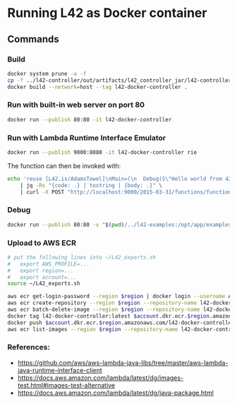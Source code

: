 # Running L42 as Docker container

## Commands

### Build

```bash
docker system prune -a -f
cp -f ../l42-controller/out/artifacts/l42_controller_jar/l42-controller.jar .
docker build --network=host --tag l42-docker-controller .
```

### Run with built-in web server on port 80

```bash
docker run --publish 80:80 -it l42-docker-controller
```

### Run with Lambda Runtime Interface Emulator

```bash
docker run --publish 9000:8080 -it l42-docker-controller rie
```

The function can then be invoked with:

```bash
echo 'reuse [L42.is/AdamsTowel]\nMain=(\n  Debug(S\"Hello world from 42\")\n  )' \
    | jq -Rs "{code: .} | tostring | {body: .}" \
    | curl -X POST "http://localhost:9000/2015-03-31/functions/function/invocations" --data-raw -
```

### Debug

```bash
docker run --publish 80:80 -v "$(pwd)/../l42-examples:/opt/app/examples" -it l42-docker-controller /bin/sh
```

### Upload to AWS ECR

```bash
# put the following lines into ~/L42_exports.sh
#   export AWS_PROFILE=...
#   export region=...
#   export account=...
source ~/L42_exports.sh

aws ecr get-login-password --region $region | docker login --username AWS --password-stdin $account.dkr.ecr.$region.amazonaws.com/l42-docker-controller
aws ecr create-repository --region $region --repository-name l42-docker-controller
aws ecr batch-delete-image --region $region --repository-name l42-docker-controller --image-ids imageTag=latest
docker tag l42-docker-controller:latest $account.dkr.ecr.$region.amazonaws.com/l42-docker-controller:latest
docker push $account.dkr.ecr.$region.amazonaws.com/l42-docker-controller:latest
aws ecr list-images --region $region --repository-name l42-docker-controller
```

### References:

* <https://github.com/aws/aws-lambda-java-libs/tree/master/aws-lambda-java-runtime-interface-client>
* <https://docs.aws.amazon.com/lambda/latest/dg/images-test.html#images-test-alternative>
* <https://docs.aws.amazon.com/lambda/latest/dg/java-package.html>
